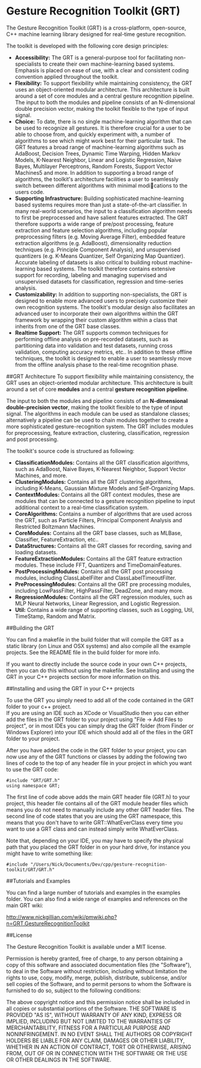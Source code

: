 # Gesture Recognition Toolkit (GRT)

The Gesture Recognition Toolkit (GRT) is a cross-platform, open-source, C++ machine learning library designed for real-time gesture recognition.

The toolkit is developed with the following core design principles:
* **Accessibility:**  The GRT is a general-purpose tool for facilitating non-specialists to create their own machine-learning based systems. Emphasis is placed on ease of use, with a clear and consistent coding convention applied throughout the toolkit.
* **Flexibility:**  To support flexibility while maintaining consistency, the GRT uses an object-oriented modular architecture.  This architecture is built around a set of core modules and a central gesture recognition pipeline. The input to both the modules and pipeline consists of an N-dimensional double precision vector, making the toolkit flexible to the type of input signal.
* **Choice:**  To date, there is no single machine-learning algorithm that can be used to recognize all gestures. It is therefore crucial for a user to be able to choose from, and quickly experiment with, a number of algorithms to see which might work best for their particular task. The GRT features a broad range of machine-learning algorithms such as AdaBoost, Decision Trees, Dynamic Time Warping, Hidden Markov Models, K-Nearest Neighbor, Linear and Logistic Regression, Naive Bayes, Multilayer Perceptrons, Random Forests, Support Vector Machines5 and more. In addition to supporting a broad range of algorithms, the toolkit's architecture facilities a user to seamlessly switch between different algorithms with minimal modications to the users code.
* **Supporting Infrastructure:** Building sophisticated machine-learning based systems requires more than just a state-of-the-art classifier. In many real-world scenarios, the input to a classification algorithm needs to first be preprocessed and have salient features extracted.  The GRT therefore supports a wide range of
pre/post processing, feature extraction and feature selection algorithms, including popular preprocessing filters (e.g. Moving Average Filter), embedded feature extraction algorithms (e.g. AdaBoost), dimensionality reduction techniques (e.g. Principle Component Analysis), and unsupervised quantizers (e.g. K-Means Quantizer, Self Organizing Map Quantizer).  Accurate labeling of datasets is also critical to building robust machine-learning based systems.
The toolkit therefore contains extensive support for recording, labeling and managing supervised and unsupervised datasets for classification, regression and time-series analysis.
* **Customizability:** In addition to supporting non-specialists, the GRT is designed to enable more advanced users to precisely customize their own recognition systems. The toolkit's modular design also facilitates an advanced user to incorporate their own algorithms within the GRT framework by wrapping their custom algorithm within a class that inherits from one of the GRT base classes.
* **Realtime Support:** The GRT supports common techniques for performing offline analysis on pre-recorded datasets, such as partitioning data into validation and test datasets, running cross validation, computing accuracy metrics, etc.. In addition to these offline techniques, the toolkit is designed to enable a user to seamlessly move from the offline analysis phase to the real-time recognition phase.

##GRT Architecture
To support flexibility while maintaining consistency, the GRT uses an object-oriented modular architecture. This architecture is built around a set 
of core **modules** and a central **gesture recognition pipeline**.

The input to both the modules and pipeline consists of an **N-dimensional double-precision vector**, making the toolkit flexible to the type of input signal. 
The algorithms in each module can be used as standalone classes; alternatively a pipeline can be used to chain modules together to create a more sophisticated gesture-recognition system. The GRT includes modules for preprocessing, feature extraction, clustering, classification, regression and post processing.

The toolkit's source code is structured as following:
* **ClassificationModules:** Contains all the GRT classification algorithms, such as AdaBoost, Naive Bayes, K-Nearest Neighbor, Support Vector Machines, and more.
* **ClusteringModules:** Contains all the GRT clustering algorithms, including K-Means, Gaussian Mixture Models and Self-Organizing Maps.
* **ContextModules:** Contains all the GRT context modules, these are modules that can be connected to a gesture recognition pipeline to input additional context to a real-time classification system.
* **CoreAlgorithms:** Contains a number of algorithms that are used across the GRT, such as Particle Filters, Principal Component Analysis and Restricted Boltzmann Machines.
* **CoreModules:** Contains all the GRT base classes, such as MLBase, Classifier, FeatureExtraction, etc..
* **DataStructures:** Contains all the GRT classes for recording, saving and loading datasets.
* **FeatureExtractionModules:** Contains all the GRT feature extraction modules.  These include FFT, Quantizers and TimeDomainFeatures.
* **PostProcessingModules:** Contains all the GRT post processing modules, including ClassLabelFilter and ClassLabelTimeoutFilter.
* **PreProcessingModules:** Contains all the GRT pre processing modules, including LowPassFilter, HighPassFilter, DeadZone, and many more.
* **RegressionModules:** Contains all the GRT regression modules, such as MLP Neural Networks, Linear Regression, and Logistic Regression.
* **Util:** Contains a wide range of supporting classes, such as Logging, Util, TimeStamp, Random and Matrix.

##Building the GRT

You can find a makefile in the build folder that will compile the GRT as a static library (on Linux and OSX systems) and also
compile all the example projects. See the README file in the build folder for more info.

If you want to directly include the source code in your own C++ projects, then you can do this without using the makefile. See
Installing and using the GRT in your C++ projects section for more information on this.

##Installing and using the GRT in your C++ projects

To use the GRT you simply need to add all of the code contained in the GRT folder to your c++ project.  
If you are using an IDE such as XCode or VisualStudio then you can either add the files in the GRT 
folder to your project using "File -> Add Files to project", or in most IDEs you can simply drag the 
GRT folder (from Finder or Windows Explorer) into your IDE which should add all of the files in the GRT 
folder to your project.

After you have added the code in the GRT folder to your project, you can now use any of the GRT 
functions or classes by adding the following two lines of code to the top of any header file in your 
project in which you want to use the GRT code:

    #include "GRT/GRT.h"
    using namespace GRT;

The first line of code above adds the main GRT header file (GRT.h) to your project, this header file 
contains all of the GRT module header files which means you do not need to manually include any other 
GRT header files.  The second line of code states that you are using the GRT namespace, this means
that you don't have to write GRT::WhatEverClass every time you want to use a GRT class and can instead
simply write WhatEverClass.

Note that, depending on your IDE, you may have to specify the physical path that 
you placed the GRT folder in on your hard drive, for instance you might have to write something like:

    #include "/Users/Nick/Documents/Dev/cpp/gesture-recognition-toolkit/GRT/GRT.h"

##Tutorials and Examples

You can find a large number of tutorials and examples in the examples folder.  You can also find a
wide range of examples and references on the main GRT wiki:

http://www.nickgillian.com/wiki/pmwiki.php?n=GRT.GestureRecognitionToolkit

##License

The Gesture Recognition Toolkit is available under a MIT license.

Permission is hereby granted, free of charge, to any person obtaining a copy of this software and associated documentation files (the "Software"), to deal in the Software without restriction, including without limitation the rights to use, copy, modify, merge, publish, distribute, sublicense, and/or sell copies of the Software, and to permit persons to whom the Software is furnished to do so, subject to the following conditions:

The above copyright notice and this permission notice shall be included in all copies or substantial portions of the Software.
THE SOFTWARE IS PROVIDED "AS IS", WITHOUT WARRANTY OF ANY KIND, EXPRESS OR IMPLIED, INCLUDING BUT NOT LIMITED TO THE WARRANTIES OF MERCHANTABILITY, FITNESS FOR A PARTICULAR PURPOSE AND NONINFRINGEMENT. IN NO EVENT SHALL THE AUTHORS OR COPYRIGHT HOLDERS BE LIABLE FOR ANY CLAIM, DAMAGES OR OTHER LIABILITY, WHETHER IN AN ACTION OF CONTRACT, TORT OR OTHERWISE, ARISING FROM, OUT OF OR IN CONNECTION WITH THE SOFTWARE OR THE USE OR OTHER DEALINGS IN THE SOFTWARE.
